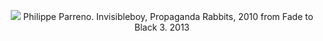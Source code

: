 <p align="center">
  <a href="https://www.moma.org/collection/works/173166"><img src="https://i.imgur.com/rg5m8gz.png"></a>
  <caption>Philippe Parreno. Invisibleboy, Propaganda Rabbits, 2010 from Fade to Black 3. 2013</caption>
</p>
